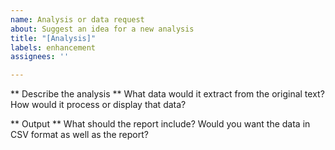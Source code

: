 ```yaml
---
name: Analysis or data request
about: Suggest an idea for a new analysis
title: "[Analysis]"
labels: enhancement
assignees: ''

---
```


** Describe the analysis **
What data would it extract from the original text? How would it process or display that data?


** Output **
What should the report include? Would you want the data in CSV format as well as the report?
